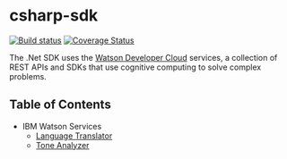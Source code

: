 # csharp-sdk
[![Build status](https://ci.appveyor.com/api/projects/status/onwtuv5a6qsg4jd8?svg=true)](https://ci.appveyor.com/project/atilatosta/dotnet-standard-sdk)
[![Coverage Status](https://coveralls.io/repos/github/atilatosta/dotnet-standard-sdk/badge.svg?branch=gh-8-continuousIntegration)](https://coveralls.io/github/atilatosta/dotnet-standard-sdk?branch=gh-8-continuousIntegration)

The .Net SDK uses the [Watson Developer Cloud][wdc] services, a collection of REST APIs and SDKs that use cognitive computing to solve complex problems.

[wdc]: http://www.ibm.com/watson/developercloud/

## Table of Contents
* IBM Watson Services
  * [Language Translator](/src/IBM.WatsonDeveloperCloud.LanguageTranslator)
  * [Tone Analyzer](/src/IBM.WatsonDeveloperCloud.ToneAnalyzer)
